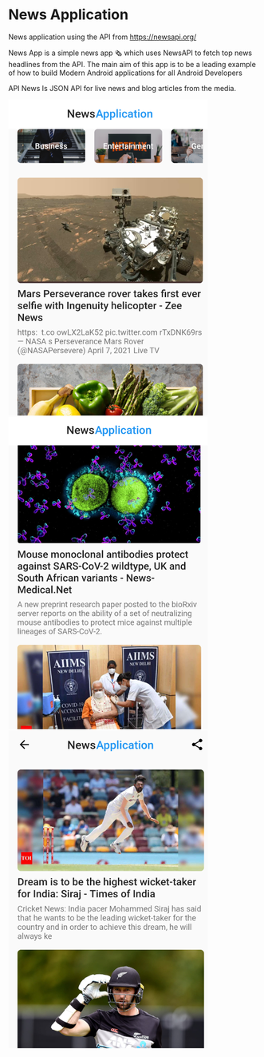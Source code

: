 # News Application
News application using the API from https://newsapi.org/

News App is a simple news app 🗞️ which uses NewsAPI to fetch top news headlines from the API. The main aim of this app is to be a leading example of how to build Modern Android applications for all Android Developers

API News Is JSON API for live news and blog articles from the media.


<img src="Screenshots/Second.png" width="400"><br>
<img src="Screenshots/Third.png" width="400"><br>
<img src="Screenshots/Fourth.png" width="400"><br>

